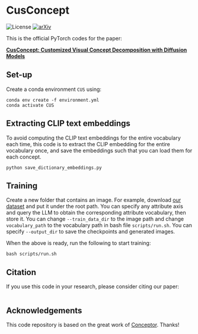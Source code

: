 # CusConcept
![License](https://img.shields.io/badge/license-MIT-lightgray)
[![arXiv](https://img.shields.io/badge/arXiv-2410.00398%20-b31b1b)](https://arxiv.org/abs/2410.00398)


This is the official PyTorch codes for the paper:  

[**CusConcept: Customized Visual Concept Decomposition with Diffusion Models**](https://arxiv.org/abs/2410.00398)

## Set-up
Create a conda environment `CUS` using:
```
conda env create -f environment.yml
conda activate CUS
```

## Extracting CLIP text embeddings

To avoid computing the CLIP text embeddings for the entire vocabulary each time, this code is to extract the CLIP embedding for the entire vocabulary once, and save the embeddings such that you can load them for each concept.

```
python save_dictionary_embeddings.py
```

## Training
Create a new folder that contains an image. For example, download [our dataset](https://drive.google.com/drive/folders/1XvPE-UOwkYM7gVVTj9PlcoTQPKKaRbLn?usp=drive_link) and put it under the root path. You can specify any attribute axis and query the LLM to obtain the corresponding attribute vocabulary, then store it. You can change `--train_data_dir` to the image path and change `vocabulary_path` to the vocabulary path in bash file `scripts/run.sh`. You can specify `--output_dir` to save the checkpoints and generated images. 

When the above is ready, run the following to start training:
```
bash scripts/run.sh
```

## Citation
If you use this code in your research, please consider citing our paper:
```bibtex
```

## Acknowledgements
This code repository is based on the great work of [Conceptor](https://github.com/hila-chefer/Conceptor). Thanks!
